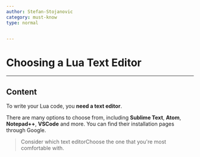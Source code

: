 ```yaml
---
author: Stefan-Stojanovic
category: must-know
type: normal


---
```


# Choosing a Lua Text Editor

---
## Content

To write your Lua code, you **need a text editor**. 

There are many options to choose from, including **Sublime Text**, **Atom**, **Notepad++**, **VSCode** and more. You can find their installation pages through Google.

> Consider which text editorChoose the one that you're most comfortable with.
